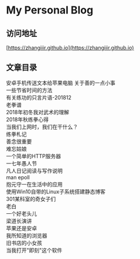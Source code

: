 # My Personal Blog
## 访问地址
[https://zhangiiir.github.io](https://zhangiiir.github.io)

## 文章目录
安卓手机传送文本给苹果电脑
关于善的一点小事  
一些节省时间的方法  
有关练功的只言片语-201812  
老拳谱  
2018年初冬我对武术的理解  
2018年秋练拳心得  
当我们上网时，我们在干什么？  
练拳札记  
善念很重要  
难忘姑娘  
一个简单的HTTP服务器  
一七年愚人节  
凡人日记阅读与写作说明  
man epoll  
抱元守一在生活中的应用  
使用Win10自带的Linux子系统搭建静态博客  
301某科室的奇女子们  
老白  
一个好老头儿  
梁道长演讲  
苹果还是安卓  
我所知道的浏览器  
旧书店的小女孩  
当我打开"即刻"这个软件  
